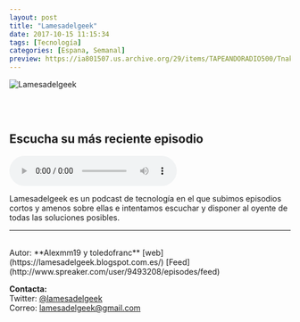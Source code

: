 ```yaml
---
layout: post
title: "Lamesadelgeek"
date: 2017-10-15 11:15:34
tags: [Tecnología]
categories: [Espana, Semanal]
preview: https://ia801507.us.archive.org/29/items/TAPEANDORADIO500/Tnakzcmj_300-AlejandroMartinezMuoz.jpg
---
```


![Lamesadelgeek](https://ia801507.us.archive.org/29/items/TAPEANDORADIO500/Tnakzcmj_500-AlejandroMartinezMuoz.jpg)

<br/>
<br/>

## Escucha su más reciente episodio

<!--reproductor-feed=http://www.spreaker.com/user/9493208/episodes/feed-->
<!--reproductor-start-->
<audio id="audio" preload="auto" controls="" src="http://api.spreaker.com/download/episode/15685939/evento_de_apple.mp3"></audio>
<!--reproductor-end-->

Lamesadelgeek es un podcast de tecnología en el que subimos episodios cortos y amenos sobre ellas e intentamos escuchar y disponer al oyente de todas las soluciones posibles.

_ _ _
<br>
Autor: **Alexmm19 y toledofranc**  
[web](https://lamesadelgeek.blogspot.com.es/)  
[Feed](http://www.spreaker.com/user/9493208/episodes/feed)   



**Contacta:**  
Twitter: [@lamesadelgeek](https://twitter.com/lamesadelgeek)  
Correo: [lamesadelgeek@gmail.com](mailto:lamesadelgeek@gmail.com)  
